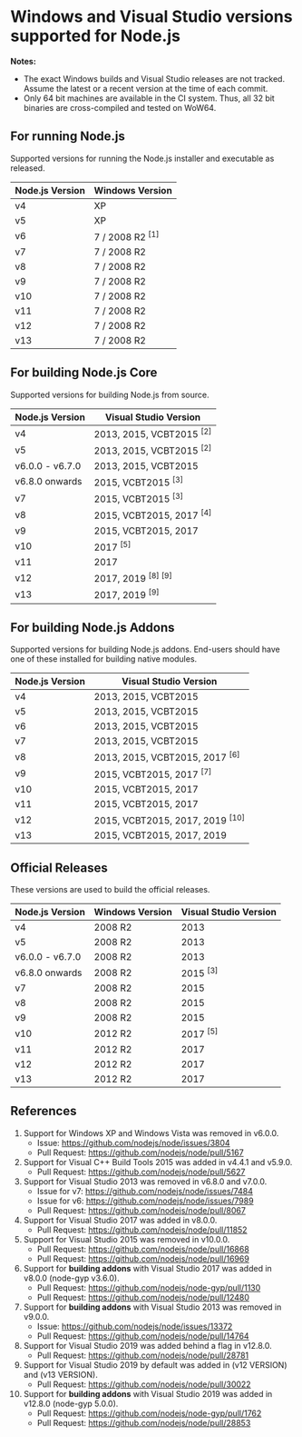 # Windows and Visual Studio versions supported for Node.js

**Notes:**
- The exact Windows builds and Visual Studio releases are not tracked. Assume the latest or a recent version at the time of each commit.
- Only 64 bit machines are available in the CI system. Thus, all 32 bit binaries are cross-compiled and tested on WoW64.

## For running Node.js

Supported versions for running the Node.js installer and executable as released.

| Node.js Version | Windows Version            |
|-----------------|----------------------------|
| v4              | XP                         |
| v5              | XP                         |
| v6              | 7 / 2008 R2 <sup>[1]</sup> |
| v7              | 7 / 2008 R2                |
| v8              | 7 / 2008 R2                |
| v9              | 7 / 2008 R2                |
| v10             | 7 / 2008 R2                |
| v11             | 7 / 2008 R2                |
| v12             | 7 / 2008 R2                |
| v13             | 7 / 2008 R2                |

## For building Node.js Core

Supported versions for building Node.js from source.

| Node.js Version | Visual Studio Version               |
|-----------------|-------------------------------------|
| v4              | 2013, 2015, VCBT2015 <sup>[2]</sup> |
| v5              | 2013, 2015, VCBT2015 <sup>[2]</sup> |
| v6.0.0 - v6.7.0 | 2013, 2015, VCBT2015                |
| v6.8.0 onwards  | 2015, VCBT2015 <sup>[3]</sup>       |
| v7              | 2015, VCBT2015 <sup>[3]</sup>       |
| v8              | 2015, VCBT2015, 2017 <sup>[4]</sup> |
| v9              | 2015, VCBT2015, 2017                |
| v10             | 2017 <sup>[5]</sup>                 |
| v11             | 2017                                |
| v12             | 2017, 2019 <sup>[8] [9]</sup>       |
| v13             | 2017, 2019 <sup>[9]</sup>           |

## For building Node.js Addons

Supported versions for building Node.js addons. End-users should have one of these installed for building native modules.

| Node.js Version | Visual Studio Version                     |
|-----------------|-------------------------------------------|
| v4              | 2013, 2015, VCBT2015                      |
| v5              | 2013, 2015, VCBT2015                      |
| v6              | 2013, 2015, VCBT2015                      |
| v7              | 2013, 2015, VCBT2015                      |
| v8              | 2013, 2015, VCBT2015, 2017 <sup>[6]</sup> |
| v9              | 2015, VCBT2015, 2017 <sup>[7]</sup>       |
| v10             | 2015, VCBT2015, 2017                      |
| v11             | 2015, VCBT2015, 2017                      |
| v12             | 2015, VCBT2015, 2017, 2019 <sup>[10]</sup> |
| v13             | 2015, VCBT2015, 2017, 2019                |

## Official Releases

These versions are used to build the official releases.

| Node.js Version | Windows Version | Visual Studio Version |
|-----------------|-----------------|-----------------------|
| v4              | 2008 R2         | 2013                  |
| v5              | 2008 R2         | 2013                  |
| v6.0.0 - v6.7.0 | 2008 R2         | 2013                  |
| v6.8.0 onwards  | 2008 R2         | 2015 <sup>[3]</sup>   |
| v7              | 2008 R2         | 2015                  |
| v8              | 2008 R2         | 2015                  |
| v9              | 2008 R2         | 2015                  |
| v10             | 2012 R2         | 2017 <sup>[5]</sup>   |
| v11             | 2012 R2         | 2017                  |
| v12             | 2012 R2         | 2017                  |
| v13             | 2012 R2         | 2017                  |

## References

1. Support for Windows XP and Windows Vista was removed in v6.0.0.
   - Issue: https://github.com/nodejs/node/issues/3804
   - Pull Request: https://github.com/nodejs/node/pull/5167
2. Support for Visual C++ Build Tools 2015 was added in v4.4.1 and v5.9.0.
   - Pull Request: https://github.com/nodejs/node/pull/5627
3. Support for Visual Studio 2013 was removed in v6.8.0 and v7.0.0.
   - Issue for v7: https://github.com/nodejs/node/issues/7484
   - Issue for v6: https://github.com/nodejs/node/issues/7989
   - Pull Request: https://github.com/nodejs/node/pull/8067
4. Support for Visual Studio 2017 was added in v8.0.0.
   - Pull Request: https://github.com/nodejs/node/pull/11852
5. Support for Visual Studio 2015 was removed in v10.0.0.
   - Pull Request: https://github.com/nodejs/node/pull/16868
   - Pull Request: https://github.com/nodejs/node/pull/16969
6. Support for **building addons** with Visual Studio 2017 was added in v8.0.0 (node-gyp v3.6.0).
   - Pull Request: https://github.com/nodejs/node-gyp/pull/1130
   - Pull Request: https://github.com/nodejs/node/pull/12480
7. Support for **building addons** with Visual Studio 2013 was removed in v9.0.0.
   - Issue: https://github.com/nodejs/node/issues/13372
   - Pull Request: https://github.com/nodejs/node/pull/14764
8. Support for Visual Studio 2019 was added behind a flag in v12.8.0.
   - Pull Request: https://github.com/nodejs/node/pull/28781
9. Support for Visual Studio 2019 by default was added in (v12 VERSION) and (v13 VERSION).
   - Pull Request: https://github.com/nodejs/node/pull/30022
10. Support for **building addons** with Visual Studio 2019 was added in v12.8.0 (node-gyp 5.0.0).
    - Pull Request: https://github.com/nodejs/node-gyp/pull/1762
    - Pull Request: https://github.com/nodejs/node/pull/28853
